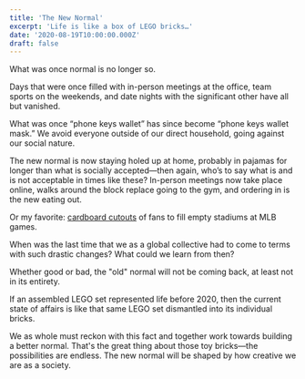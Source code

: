 ```yaml
---
title: 'The New Normal'
excerpt: 'Life is like a box of LEGO bricks…'
date: '2020-08-19T10:00:00.000Z'
draft: false
---
```


What was once normal is no longer so.

Days that were once filled with in-person meetings at the office, team sports on
the weekends, and date nights with the significant other have all but vanished.

What was once “phone keys wallet” has since become “phone keys wallet mask.” We
avoid everyone outside of our direct household, going against our social nature.

The new normal is now staying holed up at home, probably in pajamas for longer
than what is socially accepted—then again, who’s to say what is and is not
acceptable in times like these? In-person meetings now take place online, walks
around the block replace going to the gym, and ordering in is the new eating
out.

Or my favorite:
[cardboard cutouts](https://www.espn.com/mlb/story/_/id/29533804/mlb-cutouts-step-baseball-fans-stands-opening-day)
of fans to fill empty stadiums at MLB games.

When was the last time that we as a global collective had to come to terms with
such drastic changes? What could we learn from then?

Whether good or bad, the "old" normal will not be coming back, at least not in
its entirety.

If an assembled LEGO set represented life before 2020, then the current state of
affairs is like that same LEGO set dismantled into its individual bricks.

We as whole must reckon with this fact and together work towards building a
better normal. That's the great thing about those toy bricks—the possibilities
are endless. The new normal will be shaped by how creative we are as a society.
